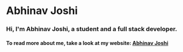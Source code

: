 # Abhinav Joshi

### Hi, I'm Abhinav Joshi, a student and a full stack developer.

#### To read more about me, take a look at my website: [Abhinav Joshi](https://abhinav-joshi.tech/) 
